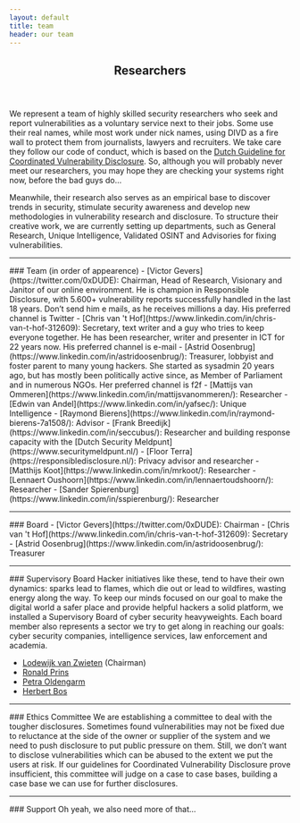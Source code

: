 ```yaml
---
layout: default
title: team
header: our team
---
```

<header>
    <h2>Researchers</h2>
</header>

We represent a team of highly skilled security researchers who seek and report vulnerabilities as a voluntary service next to their jobs. Some use their real names, while most work under nick names, using DIVD as a fire wall to protect them from journalists, lawyers and recruiters. We take care they follow our code of conduct, which is based on the [Dutch Guideline for Coordinated Vulnerability Disclosure](https://english.ncsc.nl/publications/publications/2019/juni/01/coordinated-vulnerability-disclosure-the-guideline). So, although you will probably never meet our researchers, you may hope they are checking your systems right now, before the bad guys do...

Meanwhile, their research also serves as an empirical base to discover trends in security, stimulate security awareness and develop new methodologies in vulnerability research and disclosure. To structure their creative work, we are currently setting up departments, such as General Research, Unique Intelligence, Validated OSINT and Advisories for fixing vulnerabilities.

<hr>
### Team (in order of appearence)
- [Victor Gevers](https://twitter.com/0xDUDE): Chairman, Head of Research, Visionary and Janitor of our online environment. He is champion in Responsible Disclosure, with 5.600+ vulnerability reports successfully handled in the last 18 years. Don’t send him e mails, as he receives millions a day. His preferred channel is Twitter
- [Chris van 't Hof](https://www.linkedin.com/in/chris-van-t-hof-312609): Secretary, text writer and a guy who tries to keep everyone together. He has been researcher, writer and presenter in ICT for 22 years now. His preferred channel is e-mail
- [Astrid Oosenbrug](https://www.linkedin.com/in/astridoosenbrug/): Treasurer, lobbyist and foster parent to many young hackers. She started as sysadmin 20 years ago, but has mostly been politically active since, as Member of Parliament and in numerous NGOs. Her preferred channel is f2f
- [Mattijs van Ommeren](https://www.linkedin.com/in/mattijsvanommeren/): Researcher
- [Edwin van Andel](https://www.linkedin.com/in/yafsec/): Unique Intelligence
- [Raymond Bierens](https://www.linkedin.com/in/raymond-bierens-7a1508/): Advisor
- [Frank Breedijk](https://www.linkedin.com/in/seccubus/): Researcher and building response capacity with the [Dutch Security Meldpunt](https://www.securitymeldpunt.nl/)
- [Floor Terra](https://responsibledisclosure.nl/): Privacy advisor and researcher
- [Matthijs Koot](https://www.linkedin.com/in/mrkoot/): Researcher
- [Lennaert Oushoorn](https://www.linkedin.com/in/lennaertoudshoorn/): Researcher
- [Sander Spierenburg](https://www.linkedin.com/in/sspierenburg/): Researcher

<hr>
### Board
- [Victor Gevers](https://twitter.com/0xDUDE): Chairman
- [Chris van 't Hof](https://www.linkedin.com/in/chris-van-t-hof-312609): Secretary
- [Astrid Oosenbrug](https://www.linkedin.com/in/astridoosenbrug/): Treasurer

<hr>
### Supervisory Board
Hacker initiatives like these, tend to have their own dynamics: sparks lead to flames, which die out or lead to wildfires, wasting energy along the way. To keep our minds focused on our goal to make the digital world a safer place and provide helpful hackers a solid platform, we installed a Supervisory Board of cyber security heavyweights. Each board member also represents a sector we try to get along in reaching our goals: cyber security companies, intelligence services, law enforcement and academia.

- [Lodewijk van Zwieten](https://www.linkedin.com/in/cybercrime/) (Chairman)
- [Ronald Prins](https://www.linkedin.com/in/ronaldprins/)
- [Petra Oldengarm](https://www.linkedin.com/in/petraoldengarm/)
- [Herbert Bos](https://www.linkedin.com/in/herbertbos1/)

<hr>
### Ethics Committee
We are establishing a committee to deal with the tougher disclosures. Sometimes found vulnerabilities may not be fixed due to reluctance at the side of the owner or supplier of the system and we need to push disclosure to put public pressure on them. Still, we don’t want to disclose vulnerabilities which can be abused to the extent we put the users at risk. If our guidelines for Coordinated Vulnerability Disclosure prove insufficient, this committee will judge on a case to case bases, building a case base we can use for further disclosures.

<hr>
### Support
Oh yeah, we also need more of that...
